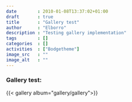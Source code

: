 ```yaml
---
date        : 2010-01-08T13:37:02+01:00
draft       : true
title       : "Gallery test"
author      : "Elborro"
description : "Testing gallery implementation"
tags        : []
categories  : []
activities  : ["Bodgetheme"]
image_src   : ""
image_alt   : ""
---
```


### Gallery test:
{{< gallery album="gallery/gallery">}}
